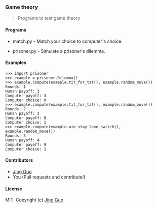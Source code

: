 ### Game theory

> Programs to test game theory

#### Programs

* match.py - Match your choice to computer's choice.

* prisoner.py - Simulate a prisoner's dilemma.

#### Examples

```
>>> import prisoner
>>> example = prisoner.Dilemma()
>>> example.compute(example.tit_for_tat(), example.random_move())
Rounds: 1
Human payoff: 3
Computer payoff: 3
Computer choice: 0
>>> example.compute(example.tit_for_tat(), example.random_move())
Rounds: 2
Human payoff: 3
Computer payoff: 8
Computer choice: 1
>>> example.compute(example.win_stay_lose_switch(), example.random_move())
Rounds: 3
Human payoff: 4
Computer payoff: 9
Computer choice: 1
```

#### Contributors

* [Jing Guo](http://guoj.org/)
* You (Pull requests and contribute!)

#### License

MIT. Copyright (c) [Jing Guo](http://guoj.org/)